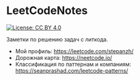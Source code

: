# LeetCodeNotes
[![License: CC BY 4.0](https://img.shields.io/badge/License-CC_BY_4.0-lightgrey.svg)](https://creativecommons.org/licenses/by/4.0/)

Заметки по решению задач с литкода.

- Мой профиль: https://leetcode.com/stepanzh/
- Дорожная карта: https://neetcode.io/
- Классификация по паттернам и компаниям: https://seanprashad.com/leetcode-patterns/
